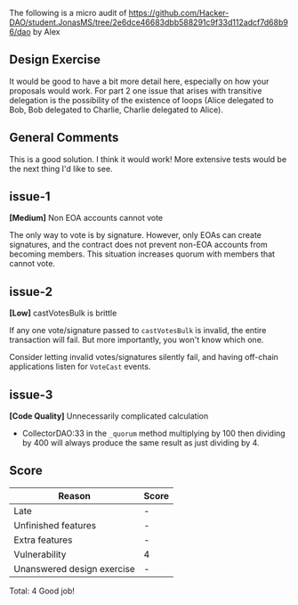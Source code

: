 The following is a micro audit of https://github.com/Hacker-DAO/student.JonasMS/tree/2e6dce46683dbb588291c9f33d112adcf7d68b96/dao by Alex

## Design Exercise

It would be good to have a bit more detail here, especially on how your proposals would work. For part 2 one issue that arises with transitive delegation is the possibility of the existence of loops (Alice delegated to Bob, Bob delegated to Charlie, Charlie delegated to Alice).


## General Comments

This is a good solution. I think it would work! More extensive tests would be the next thing I'd like to see.


## issue-1

**[Medium]** Non EOA accounts cannot vote

The only way to vote is by signature. However, only EOAs can create signatures, and the contract does not prevent non-EOA accounts from becoming members. This situation increases quorum with members that cannot vote.


## issue-2

**[Low]** castVotesBulk is brittle

If any one vote/signature passed to `castVotesBulk` is invalid, the entire transaction will fail. But more importantly, you won't know which one.

Consider letting invalid votes/signatures silently fail, and having off-chain applications listen for `VoteCast` events.


## issue-3

**[Code Quality]** Unnecessarily complicated calculation

- CollectorDAO:33 in the `_quorum` method multiplying by 100 then dividing by 400 will always produce the same result as just dividing by 4.
    


## Score

| Reason | Score |
|-|-|
| Late                       | - |
| Unfinished features        | - |
| Extra features             | - |
| Vulnerability              | 4 |
| Unanswered design exercise | - |

Total: 4
Good job!
